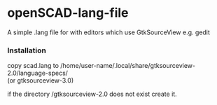 openSCAD-lang-file
==================

A simple .lang file for with editors which use GtkSourceView e.g. gedit

### Installation  
copy scad.lang to /home/user-name/.local/share/gtksourceview-2.0/language-specs/    
(or gtksourceview-3.0)      
    
      
if the directory /gtksourceview-2.0 does not exist create it.
 

